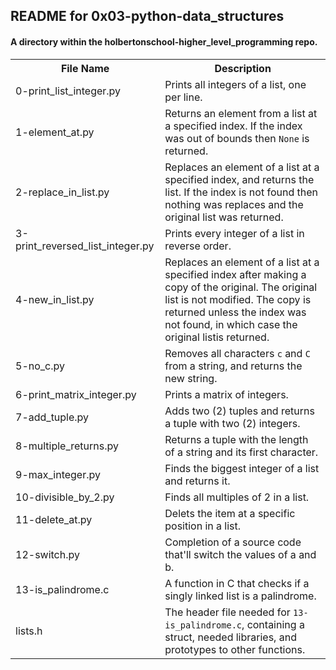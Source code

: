 <!DOCTYPE html>
<html>
<body>
<h2>README for 0x03-python-data_structures</h2>
<h4>A directory within the holbertonschool-higher_level_programming repo.</h4>

<table style="width:100%">
<tr>
<th>File Name</th>
<th>Description</th>
</tr>
<tr>
<td>0-print_list_integer.py</td>
<td>Prints all integers of a list, one per line.</td>
</tr>
<tr>
<td>1-element_at.py</td>
<td>Returns an element from a list at a specified index. If the index was out of bounds then <code>None</code> is returned.</td>
</tr>
<tr>
<td>2-replace_in_list.py</td>
<td>Replaces an element of a list at a specified index, and returns the list. If the index is not found then nothing was replaces and the original list was returned.</td>
</tr>
<tr>
<td>3-print_reversed_list_integer.py</td>
<td>Prints every integer of a list in reverse order.</td>
</tr>
<tr>
<td>4-new_in_list.py</td>
<td>Replaces an element of a list at a specified index after making a copy of the original. The original list is not modified. The copy is returned unless the index was not found, in which case the original listis returned.</td>
</tr>
<tr>
<td>5-no_c.py</td>
<td>Removes all characters <code>c</code> and <code>C</code> from a string, and returns the new string.</td>
</tr>
<tr>
<td>6-print_matrix_integer.py</td>
<td>Prints a matrix of integers.</td>
</tr>
<tr>
<td>7-add_tuple.py</td>
<td>Adds two (2) tuples and returns a tuple with two (2) integers.</td>
</tr>
<tr>
<td>8-multiple_returns.py</td>
<td>Returns a tuple with the length of a string and its first character.</td>
</tr>
<tr>
<td>9-max_integer.py</td>
<td>Finds the biggest integer of a list and returns it.</td>
</tr>
<tr>
<td>10-divisible_by_2.py</td>
<td>Finds all multiples of 2 in a list.</td>
</tr>
<tr>
<td>11-delete_at.py</td>
<td>Delets the item at a specific position in a list.</td>
</tr>
<tr>
<td>12-switch.py</td>
<td>Completion of a source code that'll switch the values of a and b.</td>
</tr>
<tr>
<td>13-is_palindrome.c</td>
<td>A function in C that checks if a singly linked list is a palindrome.</td>
</tr>
<tr>
<td>lists.h</td>
<td>The header file needed for <code>13-is_palindrome.c</code>, containing a struct, needed libraries, and prototypes to other functions.</td>
</tr>
</table>

</body>
</html>
